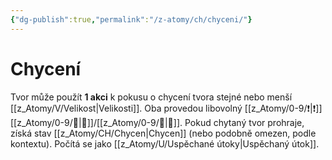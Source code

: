 ```yaml
---
{"dg-publish":true,"permalink":"/z-atomy/ch/chyceni/"}
---
```


# Chycení
Tvor může použít **1 akci** k pokusu o chycení tvora stejné nebo menší [[z_Atomy/V/Velikost\|Velikosti]]. Oba provedou libovolný [[z_Atomy/0-9/❗\|❗]][[z_Atomy/0-9/🎯\|🎯]]/[[z_Atomy/0-9/💪\|💪]]. Pokud chytaný tvor prohraje, získá stav [[z_Atomy/CH/Chycen\|Chycen]] (nebo podobně omezen, podle kontextu). Počítá se jako [[z_Atomy/U/Uspěchané útoky\|Uspěchaný útok]].